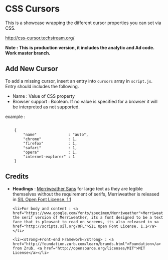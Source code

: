 CSS Cursors
================

This is a showcase wrapping the different cursor properties you can set via CSS. 

http://css-cursor.techstream.org/

<strong>Note : This is production version, it includes the analytic and Ad code. Work master branch.</strong>

Add New Cursor
--------------

To add a missing cursor, insert an entry into <code>cursors</code> array in <code>script.js</code>. <br/>
Entry should includes the following.
<ul>
	<li>Name : Value of CSS property</li>
	<li>Browser support : Boolean. If no value is specified for a browser it will be interpreted as not supported.</li>
</ul>

example :
<pre><code>
	{ 
		"name" 				: "auto", 
		"chrome" 			: 1, 
		"firefox"	    	: 1, 
		"safari"			: 1, 
		"opera" 			: 1, 
		"internet-explorer" : 1
	}
</code></pre>

Credits
-------
<ul>
	<li><strong>Headings</strong> : <a href="https://www.google.com/fonts/specimen/Merriweather+Sans">Merriweather Sans</a> for large text as they are legible themselves without the requirement of serifs, Merriweather is released in <a href="http://scripts.sil.org/OFL">SIL Open Font License, 1.1</a></li>

	<li>For body and content : <a href="https://www.google.com/fonts/specimen/Merriweather">Merriweather</a> the serif version of Merriweather, its a font designed to be a text face that is pleasant to read on screens, its also released in <a href="http://scripts.sil.org/OFL">SIL Open Font License, 1.1</a></li>

	<li><strong>Front-end Framework</strong> : <a href="http://foundation.zurb.com/learn/brands.html">Foundation</a> from Zrub. <a href="http://opensource.org/licenses/MIT">MIT License</a></li>
</ul>
